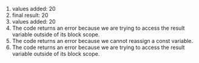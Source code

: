 1. values added: 20
2. final result: 20
3. values added: 20
4. The code returns an error because we are trying to access the result variable outside of its block scope.
5. The code returns an error because we cannot reassign a const variable. 
6. The code returns an error because we are trying to access the result variable outside of its block scope. 